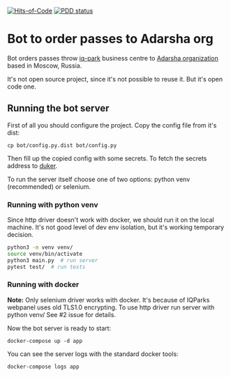 [![Hits-of-Code](https://hitsofcode.com/github/duker33/adarsha_pass)](https://hitsofcode.com/view/github/duker33/adarsha_pass)
[![PDD status](http://www.0pdd.com/svg?name=duker33/adarsha_pass)](http://www.0pdd.com/p?name=duker33/adarsha_pass)

# Bot to order passes to Adarsha org

Bot orders passes throw [iq-park](http://iqpark-msk.ru/) business centre to [Adarsha organization](https://vk.com/adarsha_yoga) based in Moscow, Russia.

It's not open source project, since it's not possible to reuse it. But it's open code one.

## Running the bot server
First of all you should configure the project.
Copy the config file from it's dist:
```
cp bot/config.py.dist bot/config.py
```
Then fill up the copied config with some secrets.
To fetch the secrets address to [duker](https://about.me/duker33).

To run the server itself choose one of two options: python venv (recommended) or selenium.


### Running with python venv
Since http driver doesn't work with docker, we should run it on the local machine.
It's not good level of dev env isolation, but it's working temporary decision.

```bash
python3 -m venv venv/
source venv/bin/activate
python3 main.py  # run server
pytest test/  # run tests
```

### Running with docker
**Note:** Only selenium driver works with docker.
It's because of IQParks webpanel uses old TLS1.0 encrypting.
To use http driver run server with python venv/
See #2 issue for details.

Now the bot server is ready to start:
```
docker-compose up -d app
```

You can see the server logs with the standard docker tools:
```
docker-compose logs app
```
